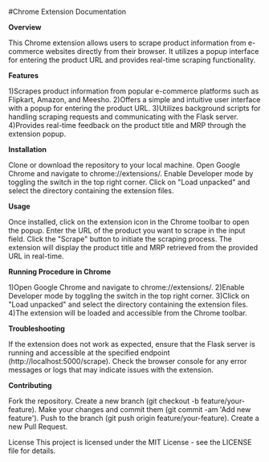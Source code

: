 #Chrome Extension Documentation


**Overview**

This Chrome extension allows users to scrape product information from e-commerce websites directly from their browser. It utilizes a popup interface for entering the product URL and provides real-time scraping functionality.


**Features**


1)Scrapes product information from popular e-commerce platforms such as Flipkart, Amazon, and Meesho.
2)Offers a simple and intuitive user interface with a popup for entering the product URL.
3)Utilizes background scripts for handling scraping requests and communicating with the Flask server.
4)Provides real-time feedback on the product title and MRP through the extension popup.


**Installation**


Clone or download the repository to your local machine.
Open Google Chrome and navigate to chrome://extensions/.
Enable Developer mode by toggling the switch in the top right corner.
Click on "Load unpacked" and select the directory containing the extension files.


**Usage**


Once installed, click on the extension icon in the Chrome toolbar to open the popup.
Enter the URL of the product you want to scrape in the input field.
Click the "Scrape" button to initiate the scraping process.
The extension will display the product title and MRP retrieved from the provided URL in real-time.


**Running Procedure in Chrome**


1)Open Google Chrome and navigate to chrome://extensions/.
2)Enable Developer mode by toggling the switch in the top right corner.
3)Click on "Load unpacked" and select the directory containing the extension files.
4)The extension will be loaded and accessible from the Chrome toolbar.


**Troubleshooting**


If the extension does not work as expected, ensure that the Flask server is running and accessible at the specified endpoint (http://localhost:5000/scrape).
Check the browser console for any error messages or logs that may indicate issues with the extension.


**Contributing**


Fork the repository.
Create a new branch (git checkout -b feature/your-feature).
Make your changes and commit them (git commit -am 'Add new feature').
Push to the branch (git push origin feature/your-feature).
Create a new Pull Request.


License
This project is licensed under the MIT License - see the LICENSE file for details.
